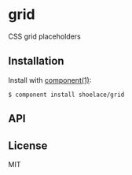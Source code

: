 
# grid

  CSS grid placeholders

## Installation

  Install with [component(1)](http://component.io):

    $ component install shoelace/grid

## API



## License

  MIT
